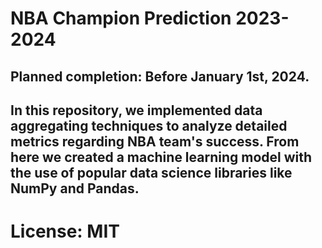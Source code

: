 # NBA Champion Prediction 2023-2024 

## Planned completion: Before January 1st, 2024.
## In this repository, we implemented data aggregating techniques to analyze detailed metrics regarding NBA team's success. From here we created a machine learning model with the use of popular data science libraries like NumPy and Pandas.

# License: MIT
